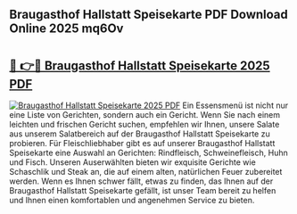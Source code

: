## Braugasthof Hallstatt Speisekarte PDF Download Online 2025 mq6Ov

# <h2><a href="http://gcbka3.nevu.top/?p=Braugasthof+Hallstatt+Speisekarte">🔗 👉🔴 Braugasthof Hallstatt Speisekarte 2025 PDF</a></h2>

[![Braugasthof Hallstatt Speisekarte 2025 PDF](https://i.imgur.com/dBaPXMq.png)](http://gcbka3.nevu.top/?p=Braugasthof+Hallstatt+Speisekarte)
Ein Essensmenü ist nicht nur eine Liste von Gerichten, sondern auch ein Gericht. Wenn Sie nach einem leichten und frischen Gericht suchen, empfehlen wir Ihnen, unsere Salate aus unserem Salatbereich auf der Braugasthof Hallstatt Speisekarte zu probieren. Für Fleischliebhaber gibt es auf unserer Braugasthof Hallstatt Speisekarte eine Auswahl an Gerichten: Rindfleisch, Schweinefleisch, Huhn und Fisch. Unseren Auserwählten bieten wir exquisite Gerichte wie Schaschlik und Steak an, die auf einem alten, natürlichen Feuer zubereitet werden. Wenn es Ihnen schwer fällt, etwas zu finden, das Ihnen auf der Braugasthof Hallstatt Speisekarte gefällt, ist unser Team bereit zu helfen und Ihnen einen komfortablen und angenehmen Service zu bieten.

